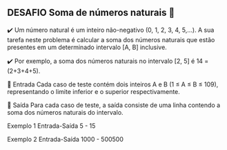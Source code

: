 ## DESAFIO Soma de números naturais 📝 

✔️ Um número natural é um inteiro não-negativo (0, 1, 2, 3, 4, 5,...). A sua tarefa neste problema é calcular a soma dos números naturais que estão presentes em um determinado intervalo [A, B] inclusive.

✔️ Por exemplo, a soma dos números naturais no intervalo [2, 5] é 14 = (2+3+4+5).

📌 Entrada
Cada caso de teste contém dois inteiros A e B (1 ≤ A ≤ B ≤ 109), representando o limite inferior e o superior respectivamente.

📌 Saída
Para cada caso de teste, a saída consiste de uma linha contendo a soma dos números naturais do intervalo.

Exemplo 1
Entrada-Saída
5 -	15

Exemplo 2
Entrada-Saída
1000 - 500500